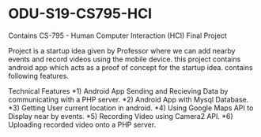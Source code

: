 # ODU-S19-CS795-HCI
Contains CS-795 - Human Computer Interaction (HCI) Final Project 


Project is a startup idea given by Professor where we can add nearby events and record videos using the mobile device.
this project contains android app which acts as a proof of concept for the startup idea. contains following features.

Technical Features
*1) Android App Sending and Recieving Data by communicating with a PHP server.
*2) Android App with Mysql Database.
*3) Getting User current location in android. 
*4) Using Google Maps API to Display near by events.
*5) Recording Video using Camera2 API.
*6) Uploading recorded video onto a PHP server.
